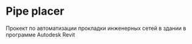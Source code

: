 # Pipe placer

Прокект по автоматизации прокладки инженерных сетей в здании в программе Autodesk Revit